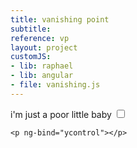 ```yaml
---
title: vanishing point
subtitle: 
reference: vp
layout: project
customJS:
- lib: raphael
- lib: angular
- file: vanishing.js
---
```


<div ng-app="vanish" ng-controller="vanishingSettings" style="position: fixed; z-index: 500">
	i'm just a poor little baby
	<input type="checkbox" ng-model="ycontrol">
	
	<p ng-bind="ycontrol"></p>
	
	
</div>